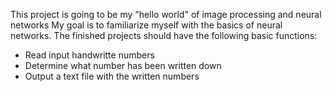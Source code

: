 This project is going to be my "hello world" of image processing and neural networks
My goal is to familiarize myself with the basics of neural networks. The finished projects should have the following basic functions:

- Read input handwritte numbers
- Determine what number has been written down
- Output a text file with the written numbers